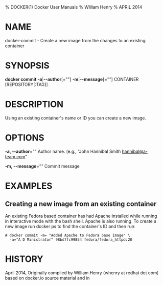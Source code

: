 % DOCKER(1) Docker User Manuals
% William Henry
% APRIL 2014
# NAME
docker-commit - Create a new image from the changes to an existing
container

# SYNOPSIS
**docker commit** **-a**|**--author**[=""] **-m**|**--message**[=""]
CONTAINER [REPOSITORY[:TAG]]

# DESCRIPTION
Using an existing container's name or ID you can create a new image.

# OPTIONS
**-a, --author**=""
   Author name. (e.g., "John Hannibal Smith <hannibal@a-team.com>"

**-m, --message**=""
   Commit message

# EXAMPLES

## Creating a new image from an existing container
An existing Fedora based container has had Apache installed while running
in interactive mode with the bash shell. Apache is also running. To
create a new image run docker ps to find the container's ID and then run:

    # docker commit -m= "Added Apache to Fedora base image" \
      -a="A D Ministrator" 98bd7fc99854 fedora/fedora_httpd:20

# HISTORY
April 2014, Originally compiled by William Henry (whenry at redhat dot com)
based on docker.io source material and in
